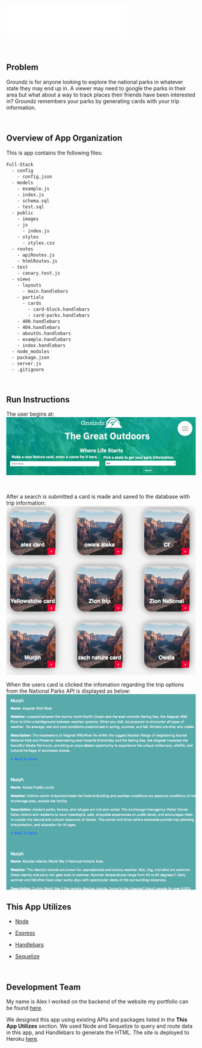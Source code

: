 ![Logo](public/images/320x120_horizontal_ground_logo_white-01.png)


<br>

## Problem

Groundz is for anyone looking to explore the national parks in whatever state they may end up in. A viewer may need to google the parks in their area but what about a way to track places their friends have been interested in? Groundz remembers your parks by generating cards with your trip information.

<br>

## Overview of App Organization

This is app contains the following files:

  ```
  Full-Stack
    - config
      - config.json
    - models
      - example.js
      - index.js
      - schema.sql
      - test.sql
    - public
      - images
      - js
        - index.js
      - styles
        - styles.css
    - routes
      - apiRoutes.js
      - htmlRoutes.js
    - test
      - canary.test.js
    - views
      - layouts
        - main.handlebars
      - partials
        - cards
          - card-block.handlebars
          - card-parks.handlebars
      - 400.handlebars
      - 404.handlebars
      - aboutUs.handlebars
      - example.handlebars
      - index.handlebars
    - node_modules
    - package.json
    - server.js
    - .gitignore
  ```
<br>

## Run Instructions

The user begins at:
![GroundzSearch](public/images/GroundzSearch.png)

<br>

After a search is submitted a card is made and saved to the database with trip information:
![GroundzCards](public/images/GroundzCards.png)

When the users card is clicked the infomation regarding the trip options from the National Parks API is displayed as below:
![GroundsResults](public/images/GroundzResults.png)

## This App Utilizes

   * [Node](https://nodejs.org/en/about/)

   * [Express](https://www.npmjs.com/package/express)

   * [Handlebars](https://handlebarsjs.com/)

   * [Sequelize](https://www.npmjs.com/package/sequelize)

   <br>

## Development Team

My name is Alex I worked on the backend of the website my portfolio can be found
[here]( https://alexsamalot19.github.io/Samalot-Alexander-Portfolio/).

We designed this app using existing APIs and packages listed in the **This App Utilizes** section. We used Node and Sequelize to query and route data in this app, and Handlebars to generate the HTML. The site is deployed to Heroku [here](https://the-groundz.herokuapp.com/).
